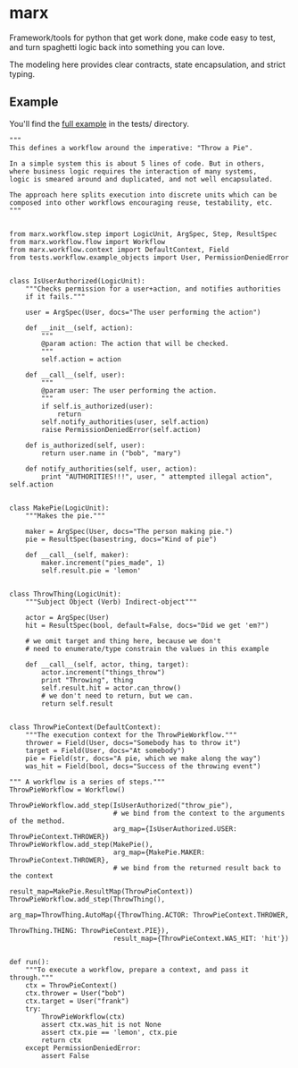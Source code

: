 marx
=====

Framework/tools for python that get work done, make code easy to test, 
and turn spaghetti logic back into something you can love.

The modeling here provides clear contracts, state encapsulation,
and strict typing.


Example
-------

You'll find the [full example](./tests/workflow/example_1.py) in the tests/ directory.

    """
    This defines a workflow around the imperative: "Throw a Pie".
    
    In a simple system this is about 5 lines of code. But in others,
    where business logic requires the interaction of many systems,
    logic is smeared around and duplicated, and not well encapsulated.
    
    The approach here splits execution into discrete units which can be
    composed into other workflows encouraging reuse, testability, etc.
    """
    
    
    from marx.workflow.step import LogicUnit, ArgSpec, Step, ResultSpec
    from marx.workflow.flow import Workflow
    from marx.workflow.context import DefaultContext, Field
    from tests.workflow.example_objects import User, PermissionDeniedError
    
    
    class IsUserAuthorized(LogicUnit):
        """Checks permission for a user+action, and notifies authorities
        if it fails."""
    
        user = ArgSpec(User, docs="The user performing the action")
    
        def __init__(self, action):
            """
            @param action: The action that will be checked.
            """
            self.action = action
    
        def __call__(self, user):
            """
            @param user: The user performing the action.
            """
            if self.is_authorized(user):
                return
            self.notify_authorities(user, self.action)
            raise PermissionDeniedError(self.action)
    
        def is_authorized(self, user):
            return user.name in ("bob", "mary")
    
        def notify_authorities(self, user, action):
            print "AUTHORITIES!!!", user, " attempted illegal action", self.action
    
    
    class MakePie(LogicUnit):
        """Makes the pie."""
    
        maker = ArgSpec(User, docs="The person making pie.")
        pie = ResultSpec(basestring, docs="Kind of pie")
    
        def __call__(self, maker):
            maker.increment("pies_made", 1)
            self.result.pie = 'lemon'
    
    
    class ThrowThing(LogicUnit):
        """Subject Object (Verb) Indirect-object"""
    
        actor = ArgSpec(User)
        hit = ResultSpec(bool, default=False, docs="Did we get 'em?")
    
        # we omit target and thing here, because we don't
        # need to enumerate/type constrain the values in this example
    
        def __call__(self, actor, thing, target):
            actor.increment("things_throw")
            print "Throwing", thing
            self.result.hit = actor.can_throw()
            # we don't need to return, but we can.
            return self.result
    
    
    class ThrowPieContext(DefaultContext):
        """The execution context for the ThrowPieWorkflow."""
        thrower = Field(User, docs="Somebody has to throw it")
        target = Field(User, docs="At somebody")
        pie = Field(str, docs="A pie, which we make along the way")
        was_hit = Field(bool, docs="Success of the throwing event")
    
    """ A workflow is a series of steps."""
    ThrowPieWorkflow = Workflow()
    
    ThrowPieWorkflow.add_step(IsUserAuthorized("throw_pie"),
                              # we bind from the context to the arguments of the method.
                              arg_map={IsUserAuthorized.USER: ThrowPieContext.THROWER})
    ThrowPieWorkflow.add_step(MakePie(),
                              arg_map={MakePie.MAKER: ThrowPieContext.THROWER},
                              # we bind from the returned result back to the context
                              result_map=MakePie.ResultMap(ThrowPieContext))
    ThrowPieWorkflow.add_step(ThrowThing(),
                              arg_map=ThrowThing.AutoMap({ThrowThing.ACTOR: ThrowPieContext.THROWER,
                                                          ThrowThing.THING: ThrowPieContext.PIE}),
                              result_map={ThrowPieContext.WAS_HIT: 'hit'})
    
    
    def run():
        """To execute a workflow, prepare a context, and pass it through."""
        ctx = ThrowPieContext()
        ctx.thrower = User("bob")
        ctx.target = User("frank")
        try:
            ThrowPieWorkflow(ctx)
            assert ctx.was_hit is not None
            assert ctx.pie == 'lemon', ctx.pie
            return ctx
        except PermissionDeniedError:
            assert False